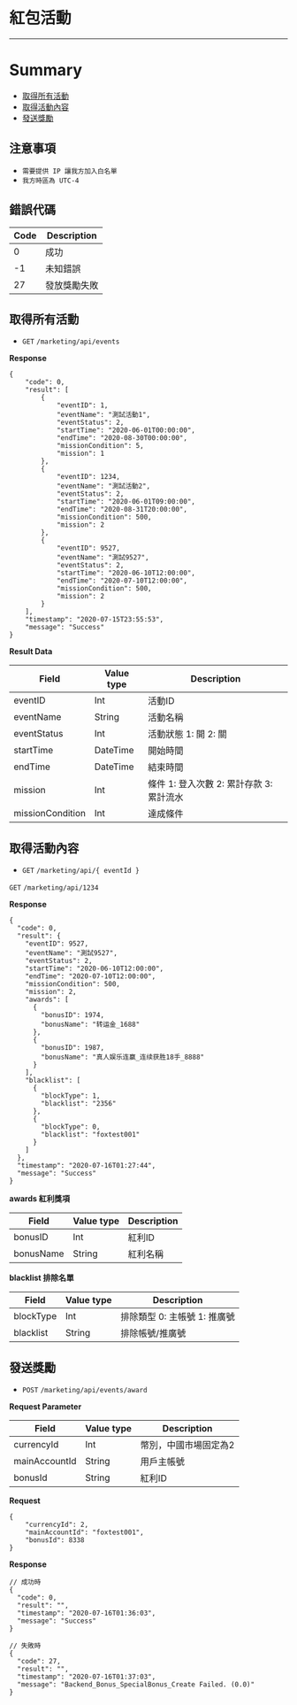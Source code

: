 # 紅包活動
---

# Summary

* [取得所有活動](#取得所有活動)
* [取得活動內容](#取得活動內容)
* [發送獎勵](#發送獎勵)

## 注意事項

- `需要提供 IP 讓我方加入白名單`
- `我方時區為 UTC-4`

## 錯誤代碼

|Code|Description|
|--|--|
|0|成功|
|-1|未知錯誤|
|27|發放獎勵失敗|

## 取得所有活動

- `GET` `/marketing/api/events`

**Response**
```
{
    "code": 0,
    "result": [
        {
            "eventID": 1,
            "eventName": "測試活動1",
            "eventStatus": 2,
            "startTime": "2020-06-01T00:00:00",
            "endTime": "2020-08-30T00:00:00",
            "missionCondition": 5,
            "mission": 1
        },
        {
            "eventID": 1234,
            "eventName": "測試活動2",
            "eventStatus": 2,
            "startTime": "2020-06-01T09:00:00",
            "endTime": "2020-08-31T20:00:00",
            "missionCondition": 500,
            "mission": 2
        },
        {
            "eventID": 9527,
            "eventName": "測試9527",
            "eventStatus": 2,
            "startTime": "2020-06-10T12:00:00",
            "endTime": "2020-07-10T12:00:00",
            "missionCondition": 500,
            "mission": 2
        }
    ],
    "timestamp": "2020-07-15T23:55:53",
    "message": "Success"
}
```

**Result Data**

|Field|Value type|Description|
|--|--|--|
|eventID|Int|活動ID|
|eventName|String|活動名稱|
|eventStatus|Int|活動狀態 1: 開 2: 關|
|startTime|DateTime|開始時間|
|endTime|DateTime|結束時間|
|mission|Int|條件 1: 登入次數 2: 累計存款 3: 累計流水|
|missionCondition|Int|達成條件|

## 取得活動內容

- `GET` `/marketing/api/{ eventId }`

`GET` `/marketing/api/1234`

**Response**

```
{
  "code": 0,
  "result": {
    "eventID": 9527,
    "eventName": "測試9527",
    "eventStatus": 2,
    "startTime": "2020-06-10T12:00:00",
    "endTime": "2020-07-10T12:00:00",
    "missionCondition": 500,
    "mission": 2,
    "awards": [
      {
        "bonusID": 1974,
        "bonusName": "转运金_1688"
      },
      {
        "bonusID": 1987,
        "bonusName": "真人娱乐连赢_连续获胜18手_8888"
      }
    ],
    "blacklist": [
      {
        "blockType": 1,
        "blacklist": "2356"
      },
      {
        "blockType": 0,
        "blacklist": "foxtest001"
      }
    ]
  },
  "timestamp": "2020-07-16T01:27:44",
  "message": "Success"
}
```
**awards 紅利獎項**

|Field|Value type|Description|
|--|--|--|
|bonusID|Int|紅利ID|
|bonusName|String|紅利名稱|

**blacklist 排除名單**

|Field|Value type|Description|
|--|--|--|
|blockType|Int|排除類型 0: 主帳號 1: 推廣號|
|blacklist|String|排除帳號/推廣號|

## 發送獎勵

- `POST` `/marketing/api/events/award`

**Request Parameter**

|Field|Value type|Description|
|--|--|--|
|currencyId|Int|幣別，中國市場固定為2|
|mainAccountId|String|用戶主帳號|
|bonusId|String|紅利ID|

**Request**
```
{
    "currencyId": 2,
    "mainAccountId": "foxtest001",
    "bonusId": 8338
}
```

**Response**
```
// 成功時
{
  "code": 0,
  "result": "",
  "timestamp": "2020-07-16T01:36:03",
  "message": "Success"
}

// 失敗時
{
  "code": 27,
  "result": "",
  "timestamp": "2020-07-16T01:37:03",
  "message": "Backend_Bonus_SpecialBonus_Create Failed. (0.0)"
}
```
